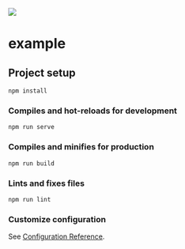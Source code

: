 

![](https://user-images.githubusercontent.com/89340193/203775866-ef3ed7b4-15ab-4edc-bd8c-550822e130d2.gif)



# example

## Project setup
```
npm install
```

### Compiles and hot-reloads for development
```
npm run serve
```

### Compiles and minifies for production
```
npm run build
```

### Lints and fixes files
```
npm run lint
```

### Customize configuration
See [Configuration Reference](https://cli.vuejs.org/config/).
